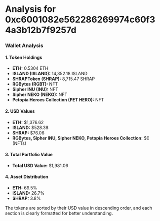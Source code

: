 # Analysis for 0xc6001082e562286269974c60f34a3b12b7f9257d

### Wallet Analysis

#### 1. Token Holdings
- **ETH:** 0.5304 ETH
- **ISLAND (ISLAND):** 14,352.18 ISLAND
- **SHRAPToken (SHRAP):** 8,715.47 SHRAP
- **RGBytes (RGBT):** NFT
- **Sipher INU (INU):** NFT
- **Sipher NEKO (NEKO):** NFT
- **Petopia Heroes Collection (PET HERO):** NFT

#### 2. USD Values
- **ETH:** $1,376.62
- **ISLAND:** $528.38
- **SHRAP:** $76.06
- **RGBytes, Sipher INU, Sipher NEKO, Petopia Heroes Collection:** $0 (NFTs)

#### 3. Total Portfolio Value
- **Total USD Value:** $1,981.06

#### 4. Asset Distribution
- **ETH:** 69.5%
- **ISLAND:** 26.7%
- **SHRAP:** 3.8%

The tokens are sorted by their USD value in descending order, and each section is clearly formatted for better understanding.